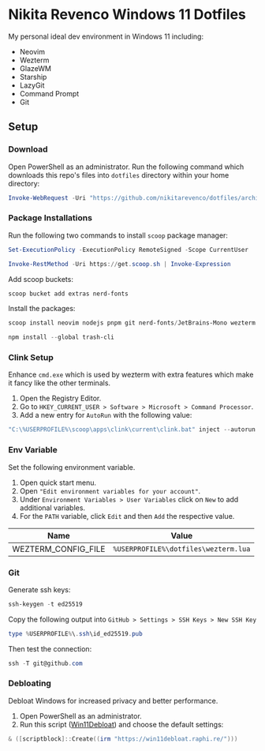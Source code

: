 # Nikita Revenco Windows 11 Dotfiles

My personal ideal dev environment in Windows 11 including:

- Neovim
- Wezterm
- GlazeWM
- Starship
- LazyGit
- Command Prompt
- Git

## Setup

### Download

Open PowerShell as an administrator.
Run the following command which downloads this repo's files into `dotfiles` directory within your home directory:

```powershell
Invoke-WebRequest -Uri "https://github.com/nikitarevenco/dotfiles/archive/refs/heads/main.zip" -OutFile "$env:USERPROFILE\dotfiles.zip"; Expand-Archive -Path "$env:USERPROFILE\dotfiles.zip" -DestinationPath "$env:USERPROFILE\dotfiles" -Force; Move-Item -Path "$env:USERPROFILE\dotfiles\dotfiles-main\*" -Destination "$env:USERPROFILE\dotfiles" -Force; Remove-Item "$env:USERPROFILE\dotfiles\dotfiles-main" -Recurse; Remove-Item "$env:USERPROFILE\dotfiles.zip"
```

### Package Installations

Run the following two commands to install `scoop` package manager:

```powershell
Set-ExecutionPolicy -ExecutionPolicy RemoteSigned -Scope CurrentUser
```

```powershell
Invoke-RestMethod -Uri https://get.scoop.sh | Invoke-Expression
```

Add scoop buckets:

```powershell
scoop bucket add extras nerd-fonts
```

Install the packages:

```powershell
scoop install neovim nodejs pnpm git nerd-fonts/JetBrains-Mono wezterm glazewm whkd main/clink starship lua lazygit bat tldr fzf duf sd gron
```

```powershell
npm install --global trash-cli
```

### Clink Setup

Enhance `cmd.exe` which is used by wezterm with extra features which make it fancy like the other terminals.

1. Open the Registry Editor.
1. Go to `HKEY_CURRENT_USER > Software > Microsoft > Command Processor`.
1. Add a new entry for `AutoRun` with the following value:

```powershell
"C:\%USERPROFILE%\scoop\apps\clink\current\clink.bat" inject --autorun & "C:\%USERPROFILE%\dotfiles\cmdrc.bat"
```

### Env Variable

Set the following environment variable.

1. Open quick start menu.
1. Open `"Edit environment variables for your account"`.
1. Under `Environment Variables > User Variables` click on `New` to add additional variables.
1. For the `PATH` variable, click `Edit` and then `Add` the respective value.

| Name                | Value                                |
| ------------------- | ------------------------------------ |
| WEZTERM_CONFIG_FILE | `%USERPROFILE%\dotfiles\wezterm.lua` |

### Git

Generate ssh keys:

```powershell
ssh-keygen -t ed25519
```

Copy the following output into `GitHub > Settings > SSH Keys > New SSH Key`

```powershell
type %USERPROFILE%\.ssh\id_ed25519.pub
```

Then test the connection:

```powershell
ssh -T git@github.com
```

### Debloating

Debloat Windows for increased privacy and better performance.

1. Open PowerShell as an administrator.
1. Run this script ([Win11Debloat](https://github.com/Raphire/Win11Debloat)) and choose the default settings:

```powershell
& ([scriptblock]::Create((irm "https://win11debloat.raphi.re/")))
```
